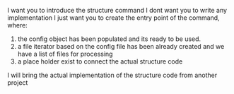 I want you to introduce the structure command 
I dont want you to write any implementation 
I just want you to create the entry point of the command, where:

1. the config object has been populated and its ready to be used. 
2. a file iterator based on the config file has been already created and we have a list of files for processing 
3. a place holder exist to connect the actual structure code
   
I will bring the actual implementation of the structure code from another project